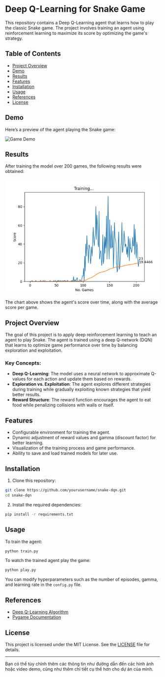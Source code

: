 # Deep Q-Learning for Snake Game

This repository contains a Deep Q-Learning agent that learns how to play the classic Snake game. The project involves training an agent using reinforcement learning to maximize its score by optimizing the game's strategy.

## Table of Contents

- [Project Overview](#project-overview)
- [Demo](#demo)
- [Results](#results)
- [Features](#features)
- [Installation](#installation)
- [Usage](#usage)
- [References](#references)
- [License](#license)

## Demo

Here’s a preview of the agent playing the Snake game:

![Game Demo](path/to/game_demo.gif)

## Results

After training the model over 200 games, the following results were obtained:

![Score Chart](visualize/19-08-2024/after_200_games.png)

The chart above shows the agent's score over time, along with the average score per game.

## Project Overview

The goal of this project is to apply deep reinforcement learning to teach an agent to play Snake. The agent is trained using a deep Q-network (DQN) that learns to optimize game performance over time by balancing exploration and exploitation.

### Key Concepts:
- **Deep Q-Learning**: The model uses a neural network to approximate Q-values for each action and update them based on rewards.
- **Exploration vs. Exploitation**: The agent explores different strategies during training while gradually exploiting known strategies that yield better results.
- **Reward Structure**: The reward function encourages the agent to eat food while penalizing collisions with walls or itself.

## Features

- Configurable environment for training the agent.
- Dynamic adjustment of reward values and gamma (discount factor) for better learning.
- Visualization of the training process and game performance.
- Ability to save and load trained models for later use.

## Installation

1. Clone this repository:

```bash
git clone https://github.com/yourusername/snake-dqn.git
cd snake-dqn
```

2. Install the required dependencies:

```bash
pip install -r requirements.txt
```

## Usage

To train the agent:

```bash
python train.py
```

To watch the trained agent play the game:

```bash
python play.py
```

You can modify hyperparameters such as the number of episodes, gamma, and learning rate in the `config.py` file.



## References

- [Deep Q-Learning Algorithm](https://www.nature.com/articles/nature14236)
- [Pygame Documentation](https://www.pygame.org/docs/)

## License

This project is licensed under the MIT License. See the [LICENSE](LICENSE) file for details.

---

Bạn có thể tùy chỉnh thêm các thông tin như đường dẫn đến các hình ảnh hoặc video demo, cũng như thêm chi tiết cụ thể hơn cho dự án của mình.

